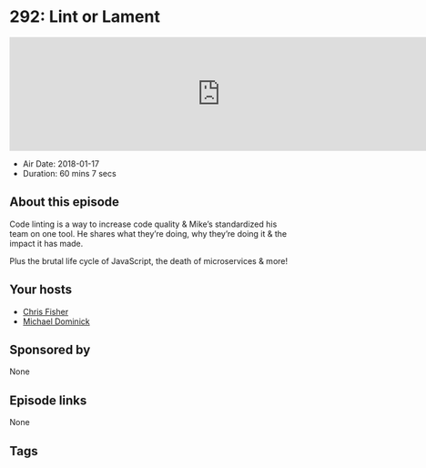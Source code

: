# 292: Lint or Lament

<iframe src="https://player.fireside.fm/v2/MLf2ZzhC+YniT6vZJ?theme=dark" width="740" height="200" frameborder="0" scrolling="no"></iframe>

* Air Date: 2018-01-17
* Duration: 60 mins 7 secs

## About this episode

Code linting is a way to increase code quality & Mike’s standardized his team on one tool. He shares what they’re doing, why they’re doing it & the impact it has made.

Plus the brutal life cycle of JavaScript, the death of microservices & more!

## Your hosts
* [Chris Fisher](https://coder.show/hosts/chrislas)
* [Michael Dominick](https://coder.show/hosts/michael)

## Sponsored by

None



## Episode links

None



## Tags

